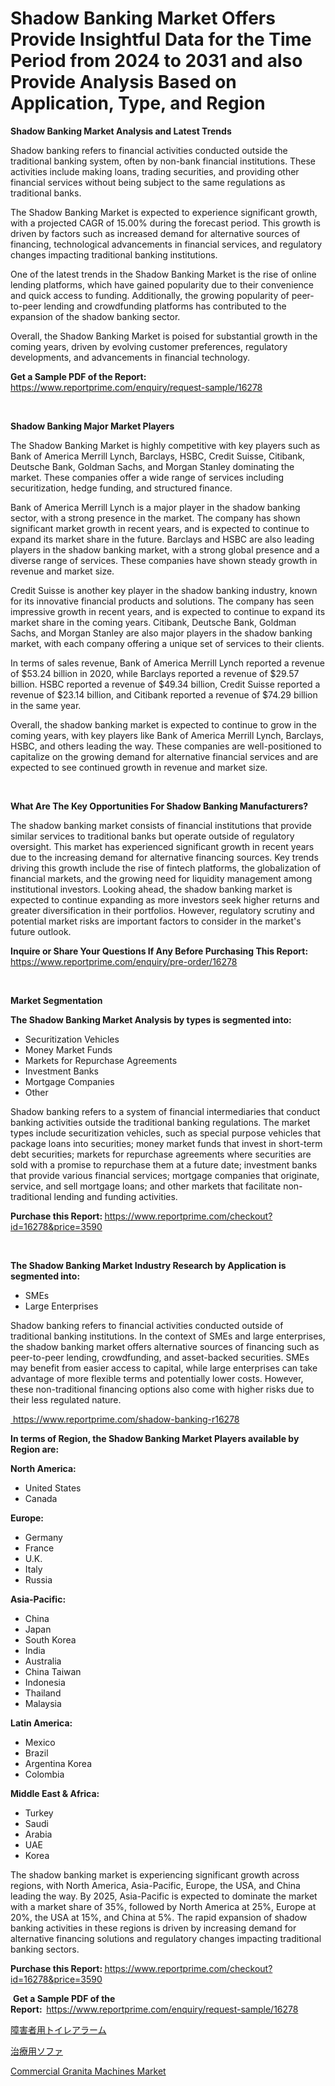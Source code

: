 <p><h1>Shadow Banking Market Offers Provide Insightful Data for the Time Period from 2024 to 2031 and also Provide Analysis Based on Application, Type, and Region</h1></p><p><strong>Shadow Banking Market Analysis and Latest Trends</strong></p>
<p><p>Shadow banking refers to financial activities conducted outside the traditional banking system, often by non-bank financial institutions. These activities include making loans, trading securities, and providing other financial services without being subject to the same regulations as traditional banks.</p><p>The Shadow Banking Market is expected to experience significant growth, with a projected CAGR of 15.00% during the forecast period. This growth is driven by factors such as increased demand for alternative sources of financing, technological advancements in financial services, and regulatory changes impacting traditional banking institutions.</p><p>One of the latest trends in the Shadow Banking Market is the rise of online lending platforms, which have gained popularity due to their convenience and quick access to funding. Additionally, the growing popularity of peer-to-peer lending and crowdfunding platforms has contributed to the expansion of the shadow banking sector.</p><p>Overall, the Shadow Banking Market is poised for substantial growth in the coming years, driven by evolving customer preferences, regulatory developments, and advancements in financial technology.</p></p>
<p><strong>Get a Sample PDF of the Report:&nbsp;</strong> <a href="https://www.reportprime.com/enquiry/request-sample/16278">https://www.reportprime.com/enquiry/request-sample/16278</a></p>
<p>&nbsp;</p>
<p><strong>Shadow Banking Major Market Players</strong></p>
<p><p>The Shadow Banking Market is highly competitive with key players such as Bank of America Merrill Lynch, Barclays, HSBC, Credit Suisse, Citibank, Deutsche Bank, Goldman Sachs, and Morgan Stanley dominating the market. These companies offer a wide range of services including securitization, hedge funding, and structured finance.</p><p>Bank of America Merrill Lynch is a major player in the shadow banking sector, with a strong presence in the market. The company has shown significant market growth in recent years, and is expected to continue to expand its market share in the future. Barclays and HSBC are also leading players in the shadow banking market, with a strong global presence and a diverse range of services. These companies have shown steady growth in revenue and market size.</p><p>Credit Suisse is another key player in the shadow banking industry, known for its innovative financial products and solutions. The company has seen impressive growth in recent years, and is expected to continue to expand its market share in the coming years. Citibank, Deutsche Bank, Goldman Sachs, and Morgan Stanley are also major players in the shadow banking market, with each company offering a unique set of services to their clients.</p><p>In terms of sales revenue, Bank of America Merrill Lynch reported a revenue of $53.24 billion in 2020, while Barclays reported a revenue of $29.57 billion. HSBC reported a revenue of $49.34 billion, Credit Suisse reported a revenue of $23.14 billion, and Citibank reported a revenue of $74.29 billion in the same year.</p><p>Overall, the shadow banking market is expected to continue to grow in the coming years, with key players like Bank of America Merrill Lynch, Barclays, HSBC, and others leading the way. These companies are well-positioned to capitalize on the growing demand for alternative financial services and are expected to see continued growth in revenue and market size.</p></p>
<p>&nbsp;</p>
<p><strong>What Are The Key Opportunities For Shadow Banking Manufacturers?</strong></p>
<p><p>The shadow banking market consists of financial institutions that provide similar services to traditional banks but operate outside of regulatory oversight. This market has experienced significant growth in recent years due to the increasing demand for alternative financing sources. Key trends driving this growth include the rise of fintech platforms, the globalization of financial markets, and the growing need for liquidity management among institutional investors. Looking ahead, the shadow banking market is expected to continue expanding as more investors seek higher returns and greater diversification in their portfolios. However, regulatory scrutiny and potential market risks are important factors to consider in the market's future outlook.</p></p>
<p><strong>Inquire or Share Your Questions If Any Before Purchasing This Report:</strong> <a href="https://www.reportprime.com/enquiry/pre-order/16278">https://www.reportprime.com/enquiry/pre-order/16278</a></p>
<p>&nbsp;</p>
<p><strong>Market Segmentation</strong></p>
<p><strong>The Shadow Banking Market Analysis by types is segmented into:</strong></p>
<p><ul><li>Securitization Vehicles</li><li>Money Market Funds</li><li>Markets for Repurchase Agreements</li><li>Investment Banks</li><li>Mortgage Companies</li><li>Other</li></ul></p>
<p><p>Shadow banking refers to a system of financial intermediaries that conduct banking activities outside the traditional banking regulations. The market types include securitization vehicles, such as special purpose vehicles that package loans into securities; money market funds that invest in short-term debt securities; markets for repurchase agreements where securities are sold with a promise to repurchase them at a future date; investment banks that provide various financial services; mortgage companies that originate, service, and sell mortgage loans; and other markets that facilitate non-traditional lending and funding activities.</p></p>
<p><strong>Purchase this Report:&nbsp;</strong><a href="https://www.reportprime.com/checkout?id=16278&price=3590">https://www.reportprime.com/checkout?id=16278&price=3590</a></p>
<p>&nbsp;</p>
<p><strong>The Shadow Banking Market Industry Research by Application is segmented into:</strong></p>
<p><ul><li>SMEs</li><li>Large Enterprises</li></ul></p>
<p><p>Shadow banking refers to financial activities conducted outside of traditional banking institutions. In the context of SMEs and large enterprises, the shadow banking market offers alternative sources of financing such as peer-to-peer lending, crowdfunding, and asset-backed securities. SMEs may benefit from easier access to capital, while large enterprises can take advantage of more flexible terms and potentially lower costs. However, these non-traditional financing options also come with higher risks due to their less regulated nature.</p></p>
<p><a href="https://www.reportprime.com/shadow-banking-r16278">&nbsp;https://www.reportprime.com/shadow-banking-r16278</a></p>
<p><strong>In terms of Region, the Shadow Banking Market Players available by Region are:</strong></p>
<p>
    <p> <strong> North America: </strong>
        <ul>
            <li>United States</li>
            <li>Canada</li>
        </ul>
        </p> 
    <p> <strong> Europe: </strong>
        <ul>
            <li>Germany</li>
            <li>France</li>
            <li>U.K.</li>
            <li>Italy</li>
            <li>Russia</li>
        </ul>
        </p> 
    <p> <strong> Asia-Pacific: </strong>
        <ul>
            <li>China</li>
            <li>Japan</li>
            <li>South Korea</li>
            <li>India</li>
            <li>Australia</li>
            <li>China Taiwan</li>
            <li>Indonesia</li>
            <li>Thailand</li>
            <li>Malaysia</li>
        </ul>
        </p> 
    <p> <strong> Latin America: </strong>
        <ul>
            <li>Mexico</li>
            <li>Brazil</li>
            <li>Argentina Korea</li>
            <li>Colombia</li>
        </ul>
        </p> 
    <p> <strong> Middle East & Africa: </strong>
        <ul>
            <li>Turkey</li>
            <li>Saudi</li>
            <li>Arabia</li>
            <li>UAE</li>
            <li>Korea</li>
        </ul>
    </p>
    </p>
<p><p>The shadow banking market is experiencing significant growth across regions, with North America, Asia-Pacific, Europe, the USA, and China leading the way. By 2025, Asia-Pacific is expected to dominate the market with a market share of 35%, followed by North America at 25%, Europe at 20%, the USA at 15%, and China at 5%. The rapid expansion of shadow banking activities in these regions is driven by increasing demand for alternative financing solutions and regulatory changes impacting traditional banking sectors.</p></p>
<p><strong>Purchase this Report: </strong><a href="https://www.reportprime.com/checkout?id=16278&price=3590">https://www.reportprime.com/checkout?id=16278&price=3590</a></p>
<p>&nbsp;<strong>Get a Sample PDF of the Report:&nbsp;&nbsp;</strong><a href="https://www.reportprime.com/enquiry/request-sample/16278">https://www.reportprime.com/enquiry/request-sample/16278</a></p>
<p><strong></strong></p>
<p><p><a href="https://github.com/lababdou/Market-Research-Report-List-3/blob/main/514224626216.md">障害者用トイレアラーム</a></p><p><a href="https://github.com/MosesSpinka1914/Market-Research-Report-List-1/blob/main/282031426215.md">治療用ソファ</a></p><p><a href="https://view.publitas.com/reportprime-1/commercial-granita-machines-market-analysis-its-cagr-market-segmentation-and-global-industry-overview/">Commercial Granita Machines Market</a></p></p>
